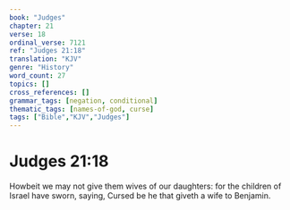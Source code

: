 ```yaml
---
book: "Judges"
chapter: 21
verse: 18
ordinal_verse: 7121
ref: "Judges 21:18"
translation: "KJV"
genre: "History"
word_count: 27
topics: []
cross_references: []
grammar_tags: [negation, conditional]
thematic_tags: [names-of-god, curse]
tags: ["Bible","KJV","Judges"]
---
```


# Judges 21:18

Howbeit we may not give them wives of our daughters: for the children of Israel have sworn, saying, Cursed be he that giveth a wife to Benjamin.

